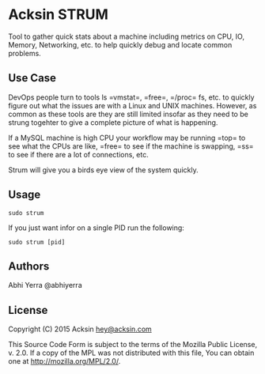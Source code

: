 # Acksin STRUM

Tool to gather quick stats about a machine including metrics on CPU,
IO, Memory, Networking, etc. to help quickly debug and locate common
problems.

## Use Case

DevOps people turn to tools ls =vmstat=, =free=, =/proc= fs, etc. to
quickly figure out what the issues are with a Linux and UNIX
machines. However, as common as these tools are they are still limited
insofar as they need to be strung togehter to give a complete picture
of what is happening.

If a MySQL machine is high CPU your workflow may be running =top= to
see what the CPUs are like, =free= to see if the machine is swapping,
=ss= to see if there are a lot of connections, etc.

Strum will give you a birds eye view of the system quickly.

## Usage

```
sudo strum
```

If you just want infor on a single PID run the following:

```
sudo strum [pid]
```

## Authors

 Abhi Yerra @abhiyerra

## License

Copyright (C) 2015 Acksin <hey@acksin.com>

This Source Code Form is subject to the terms of the Mozilla Public
License, v. 2.0. If a copy of the MPL was not distributed with this
file, You can obtain one at http://mozilla.org/MPL/2.0/.
